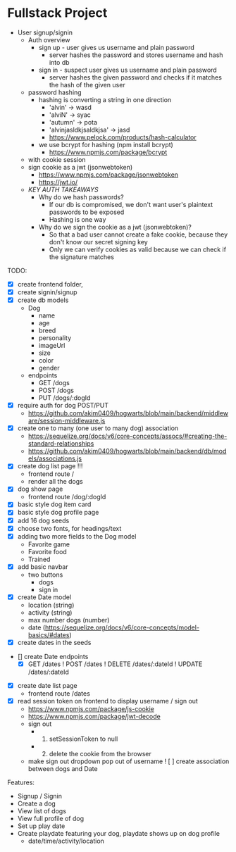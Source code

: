 # Fullstack Project

+ User signup/signin
  + Auth overview
    + sign up - user gives us username and plain password
      + server hashes the password and stores username and hash into db
    + sign in - suspect user gives us username and plain password
      + server hashes the given password and checks if it matches the hash of the given user
  + password hashing
    + hashing is converting a string in one direction
      + 'alvin' -> wasd
      + 'alviN' -> syac
      + 'autumn' -> pota
      + 'alvinjasldkjsaldkjsa' -> jasd
      + https://www.pelock.com/products/hash-calculator
    + we use bcrypt for hashing (npm install bcrypt)
        + https://www.npmjs.com/package/bcrypt
  + with cookie session
  + sign cookie as a jwt (jsonwebtoken)
    + https://www.npmjs.com/package/jsonwebtoken
    + https://jwt.io/
  + *KEY AUTH TAKEAWAYS*
    + Why do we hash passwords?
      + If our db is compromised, we don't want user's plaintext passwords to be exposed
      + Hashing is one way
    + Why do we sign the cookie as a jwt (jsonwebtoken)?
      + So that a bad user cannot create a fake cookie, because they don't know our secret signing key
      + Only we can verify cookies as valid because we can check if the signature matches


TODO:
+ [X] create frontend folder,
+ [X] create signin/signup
+ [X] create db models
  + Dog
    + name
    + age
    + breed
    + personality
    + imageUrl
    + size
    + color
    + gender
  + endpoints
    +   GET /dogs
    +   POST /dogs
    +   PUT /dogs/:dogId
+ [X] require auth for dog POST/PUT
  + https://github.com/akim0409/hogwarts/blob/main/backend/middleware/session-middleware.js
+ [X] create one to many (one user to many dog) association
  + https://sequelize.org/docs/v6/core-concepts/assocs/#creating-the-standard-relationships
  + https://github.com/akim0409/hogwarts/blob/main/backend/db/models/associations.js
+ [X] create dog list page   !!!
  + frontend route /
  + render all the dogs
+ [X] dog show page
  + frontend route /dog/:dogId
+ [X] basic style dog item card
+ [X] basic style dog profile page
+ [X] add 16 dog seeds 
+ [X] choose two fonts, for headings/text
+ [X] adding two more fields to the Dog model
  + Favorite game
  + Favorite food
  + Trained
+ [X] add basic navbar
  + two buttons
    + dogs
    + sign in
+ [X] create Date model
  + location (string)
  + activity (string)
  + max number dogs (number)
  + date (https://sequelize.org/docs/v6/core-concepts/model-basics/#dates)
+ [X] create dates in the seeds
+ [] create Date endpoints
  + [X] GET /dates 
  !      POST /dates
  !      DELETE /dates/:dateId
  !      UPDATE /dates/:dateId
+ [X] create date list page
  + frontend route /dates
+ [X] read session token on frontend to display username / sign out
  + https://www.npmjs.com/package/js-cookie
  + https://www.npmjs.com/package/jwt-decode
  + sign out
    + 1. setSessionToken to null
    + 2. delete the cookie from the browser
  + make sign out dropdown pop out of username
! [ ] create association between dogs and Date

Features:
  + Signup / Signin
  + Create a dog
  + View list of dogs
  + View full profile of dog
  + Set up play date
  + Create playdate featuring your dog, playdate shows up on dog profile
    + date/time/activity/location



  